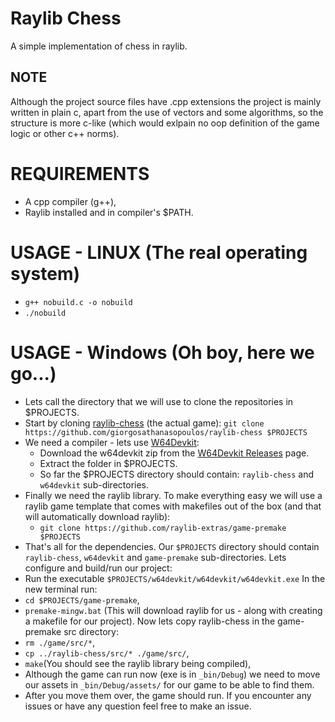 # Raylib Chess

A simple implementation of chess in raylib.

## NOTE

Although the project source files have .cpp extensions the project is mainly
written in plain c, apart from the use of vectors and some algorithms,
so the structure is more c-like (which would exlpain no oop definition of the
game logic or other c++ norms).

# REQUIREMENTS

- A cpp compiler (g++),
- Raylib installed and in compiler's $PATH.

# USAGE - LINUX (The real operating system)

- ```g++ nobuild.c -o nobuild```
- ```./nobuild```

# USAGE - Windows (Oh boy, here we go...)

- Lets call the directory that we will use to clone the repositories in $PROJECTS.
- Start by cloning [raylib-chess](https://github.com/GiorgosAthanasopoulos/raylib-chess) (the actual game): ```git clone https://github.com/giorgosathanasopoulos/raylib-chess $PROJECTS```
- We need a compiler - lets use [W64Devkit](https://github.com/skeeto/w64devkit/):
  - Download the w64devkit zip from the [W64Devkit Releases](https://github.com/skeeto/w64devkit/releases) page.
  - Extract the folder in $PROJECTS.
  - So far the $PROJECTS directory should contain: ```raylib-chess``` and ```w64devkit``` sub-directories.
- Finally we need the raylib library. To make everything easy we will use a raylib game template that comes with makefiles out of the box (and that will automatically download raylib):
  - ```git clone https://github.com/raylib-extras/game-premake $PROJECTS```
- That's all for the dependencies. Our ```$PROJECTS``` directory should contain ```raylib-chess```, ```w64devkit``` and ```game-premake``` sub-directories.
Lets configure and build/run our project:
-  Run the executable ```$PROJECTS/w64devkit/w64devkit/w64devkit.exe```
In the new terminal run:
- ```cd $PROJECTS/game-premake```,
- ```premake-mingw.bat``` (This will download raylib for us - along with creating a makefile for our project).
Now lets copy raylib-chess in the game-premake src directory:
- ```rm ./game/src/*```,
- ```cp ../raylib-chess/src/* ./game/src/```,
- ```make```(You should see the raylib library being compiled),
- Although the game can run now (exe is in ```_bin/Debug```) we need to move our assets in ```_bin/Debug/assets/``` for our game to be able to find them.
- After you move them over, the game should run. If you encounter any issues or have any question feel free to make an issue.
